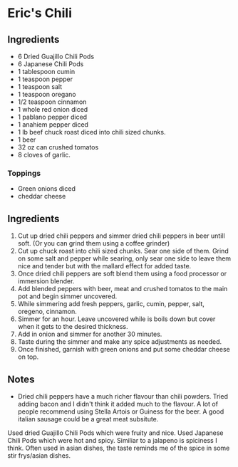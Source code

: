 # Eric's Chili

## Ingredients
- 6 Dried Guajillo Chili Pods
- 6 Japanese Chili Pods
- 1 tablespoon cumin
- 1 teaspoon pepper
- 1 teaspoon salt
- 1 teaspoon oregano
- 1/2 teaspoon cinnamon 
- 1 whole red onion diced
- 1 pablano pepper diced
- 1 anahiem pepper diced
- 1 lb beef chuck roast diced into chili sized chunks.
- 1 beer
- 32 oz can crushed tomatos
- 8 cloves of garlic.

### Toppings
- Green onions diced
- cheddar cheese

## Ingredients
1. Cut up dried chili peppers and simmer dried chili peppers in beer untill soft. (Or you can grind them using a coffee grinder)
1. Cut up chuck roast into chili sized chunks. Sear one side of them. Grind on some salt and pepper while searing, only sear one side to leave them nice and tender but with the mallard effect for added taste.
1. Once dried chili peppers are soft blend them using a food processor or immersion blender.
1. Add blended peppers with beer, meat and crushed tomatos to the main pot and begin simmer uncovered.
1. While simmering add fresh peppers, garlic, cumin, pepper, salt, oregeno, cinnamon.
1. Simmer for an hour. Leave uncovered while is boils down but cover when it gets to the desired thickness.
1. Add in onion and simmer for another 30 minutes.
1. Taste during the simmer and make any spice adjustments as needed.
1. Once finished, garnish with green onions and put some cheddar cheese on top.



## Notes
- Dried chili peppers have a much richer flavour than chili powders. Tried adding bacon and I didn't think it added much to the flavour. A lot of people recommend using Stella Artois or Guiness for the beer. A good italian sausage could be a great meat subsitute.


Used dried Guajillo Chili Pods which were fruity and nice.
Used Japanese Chili Pods which were hot and spicy. Similiar to a jalapeno is spiciness I think. Often used in asian dishes, the taste reminds me of the spice in some stir frys/asian dishes.
